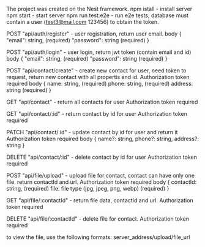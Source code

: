 The project was created on the Nest framework.
npm istall - install server
npm start - start server
npm run test:e2e - run e2e tests; database must contain a user (test3@mail.com 123456) to obtain the token.

POST "api/auth/register" - user registration, return user email.
body {
  "email": string, (required)
  "password": string (required)
}

POST "api/auth/login" - user login, return jwt token (contain email and id)
body {
  "email": string, (required)
  "password": string (required)
}

POST "api/contact/create" - create new contact for user, need token to request, return new contact with all propertis and id.
Authorization token required
body {
  name: string, (required)
  phone: string, (required)
  address: string (required)
}

GET "api/contact" - return all contacts for user
Authorization token required

GET "api/contact/:id" - return contact by id for user
Authorization token required

PATCH "api/contact/:id" - update contact by id for user and return it
Authorization token required
body {
  name?: string,
  phone?: string,
  address?: string
}

DELETE "api/contact/:id" - delete contact by id for user
Authorization token required

POST "api/file/upload" - upload file for contact, contact can have only one file. return contactId and url.
Authorization token required
body {
  contactId: string, (required)
  file: file type (jpg, jpeg, png, webp) (required)
}

GET "api/file/:contactId" - return file data, contactId and url.
Authorization token required

DELETE "api/file/:contactId" - delete file for contact.
Authorization token required

to view the file, use the following formats: server_address/upload/file_url